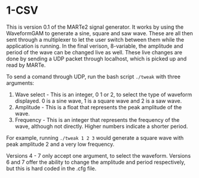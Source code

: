 1-CSV
=====

This is version 0.1 of the MARTe2 signal generator. It works by using the WaveformGAM to generate a sine, square and saw wave. These are all then sent through a multiplexer to let the user switch between them while the application is running. In the final verison, 8-variable, the amplitude and period of the wave can be changed live as well. These live changes are done by sending a UDP packet through localhost, which is picked up and read by MARTe. 

To send a comand through UDP, run the bash script `./tweak` with three arguments:

1. Wave select - This is an integer, 0 1 or 2, to select the type of waveform displayed. 0 is a sine wave, 1 is a square wave and 2 is a saw wave.
2. Amplitude - This is a float that represents the peak amplitude of the wave.
3. Frequency - This is an integer that represents the frequency of the wave, although not directly. Higher numbers indicate a shorter period.

For example, running `./tweak 1 2 3` would generate a square wave with peak amplitude 2 and a very low frequency.

Versions 4 - 7 only accept one argument, to select the waveform. Versions 6 and 7 offer the ability to change the amplitude and period respectively, but this is hard coded in the .cfg file.
